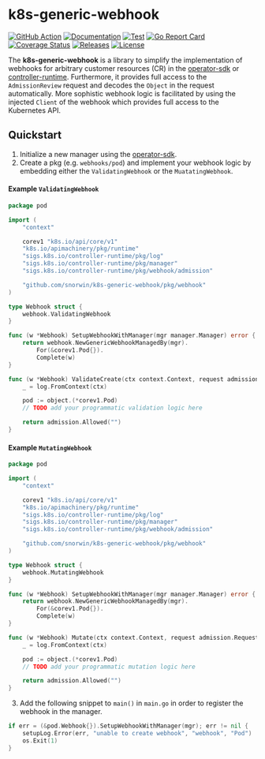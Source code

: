 # k8s-generic-webhook

[![GitHub Action](https://img.shields.io/badge/GitHub-Action-blue)](https://github.com/features/actions)
[![Documentation](https://img.shields.io/badge/godoc-reference-5272B4.svg)](https://pkg.go.dev/github.com/snorwin/k8s-generic-webhook/pkg/webhook)
[![Test](https://img.shields.io/github/actions/workflow/status/snorwin/k8s-generic-webhook/test.yaml?label=tests&logo=github)](https://github.com/snorwin/k8s-generic-webhook/actions)
[![Go Report Card](https://goreportcard.com/badge/github.com/snorwin/k8s-generic-webhook)](https://goreportcard.com/report/github.com/snorwin/k8s-generic-webhook)
[![Coverage Status](https://coveralls.io/repos/github/snorwin/k8s-generic-webhook/badge.svg?branch=main)](https://coveralls.io/github/snorwin/k8s-generic-webhook?branch=main)
[![Releases](https://img.shields.io/github/v/release/snorwin/k8s-generic-webhook)](https://github.com/snorwin/k8s-generic-webhook/releases)
[![License](https://img.shields.io/badge/License-Apache%202.0-blue.svg)](https://opensource.org/licenses/Apache-2.0)

The **k8s-generic-webhook** is a library to simplify the implementation of webhooks for arbitrary customer resources (CR) in the [operator-sdk](https://sdk.operatorframework.io/) or [controller-runtime](https://github.com/kubernetes-sigs/controller-runtime).
Furthermore, it provides full access to the `AdmissionReview` request and decodes the `Object` in the request automatically. More sophistic webhook logic is facilitated by using the injected `Client` of the webhook which provides full access to the Kubernetes API.

## Quickstart
1. Initialize a new manager using the [operator-sdk](https://sdk.operatorframework.io/).
2. Create a pkg (e.g. `webhooks/pod`) and implement your webhook logic by embedding either the `ValidatingWebhook` or the `MuatatingWebhook`.

#### Example `ValidatingWebhook`
```go
package pod

import (
	"context"

	corev1 "k8s.io/api/core/v1"
	"k8s.io/apimachinery/pkg/runtime"
	"sigs.k8s.io/controller-runtime/pkg/log"
	"sigs.k8s.io/controller-runtime/pkg/manager"
	"sigs.k8s.io/controller-runtime/pkg/webhook/admission"

	"github.com/snorwin/k8s-generic-webhook/pkg/webhook"
)

type Webhook struct {
	webhook.ValidatingWebhook
}

func (w *Webhook) SetupWebhookWithManager(mgr manager.Manager) error {
	return webhook.NewGenericWebhookManagedBy(mgr).
		For(&corev1.Pod{}).
		Complete(w)
}

func (w *Webhook) ValidateCreate(ctx context.Context, request admission.Request, object runtime.Object) admission.Response {
	_ = log.FromContext(ctx)

	pod := object.(*corev1.Pod)
	// TODO add your programmatic validation logic here

	return admission.Allowed("")
}
```

#### Example `MutatingWebhook`
```go
package pod

import (
	"context"

	corev1 "k8s.io/api/core/v1"
	"k8s.io/apimachinery/pkg/runtime"
	"sigs.k8s.io/controller-runtime/pkg/log"
	"sigs.k8s.io/controller-runtime/pkg/manager"
	"sigs.k8s.io/controller-runtime/pkg/webhook/admission"

	"github.com/snorwin/k8s-generic-webhook/pkg/webhook"
)

type Webhook struct {
	webhook.MutatingWebhook
}

func (w *Webhook) SetupWebhookWithManager(mgr manager.Manager) error {
	return webhook.NewGenericWebhookManagedBy(mgr).
		For(&corev1.Pod{}).
		Complete(w)
}

func (w *Webhook) Mutate(ctx context.Context, request admission.Request, object runtime.Object) admission.Response {
	_ = log.FromContext(ctx)

	pod := object.(*corev1.Pod)
	// TODO add your programmatic mutation logic here

	return admission.Allowed("")
}
```

3. Add the following snippet to `main()` in `main.go` in order to register the webhook in the manager.
```go
if err = (&pod.Webhook{}).SetupWebhookWithManager(mgr); err != nil {
    setupLog.Error(err, "unable to create webhook", "webhook", "Pod")
    os.Exit(1)
}
```
